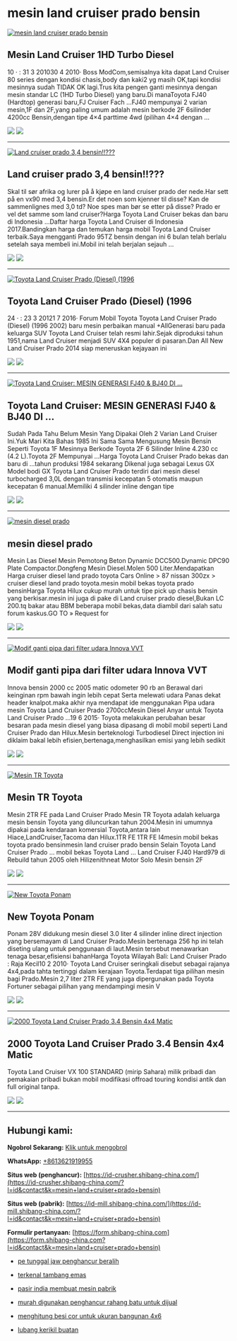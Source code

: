 # mesin land cruiser prado bensin

<a href="https://swt.shibang-china.com/?l=id&img&k=mesin+land+cruiser+prado+bensin" target="_blank">![mesin land cruiser prado bensin](http://static.shibang-china.com/all-800x300/1011.jpg)</a>

## Mesin Land Cruiser 1HD Turbo Diesel
10 · : 31 3 201030 4 2010· Boss ModCom,semisalnya kita dapat Land Cruiser 80 series dengan kondisi chasis,body dan kaki2 yg masih OK,tapi kondisi mesinnya sudah TIDAK OK lagi.Trus kita pengen ganti mesinnya dengan mesin standar LC (1HD Turbo Diesel) yang baru.Di manaToyota FJ40 (Hardtop) generasi baru,FJ Cruiser Fach …FJ40 mempunyai 2 varian mesin,1F dan 2F,yang paling umum adalah mesin berkode 2F 6silinder 4200cc Bensin,dengan tipe 4×4 parttime 4wd (pilihan 4×4 dengan …


<a href="https://whatsapp.shibangsoft.com/WhatsApp.php" target="_blank" title="WhatsApp">![](http://static.shibang-china.com/icon/whatsapp.png)</a> <a href="https://swt.shibang-china.com/?l=id&icon&k=mesin+land+cruiser+prado+bensin" target="_blank">![](http://static.shibang-china.com/icon/chat-id.png)</a>

---

<a href="https://swt.shibang-china.com/?l=id&img&k=mesin+land+cruiser+prado+bensin" target="_blank">![Land cruiser prado 3,4 bensin!!???](http://static.shibang-china.com/all-800x300/1446.jpg)</a>

## Land cruiser prado 3,4 bensin!!???
Skal til sør afrika og lurer på å kjøpe en land cruiser prado der nede.Har sett på en vx90 med 3,4 bensin.Er det noen som kjenner til disse? Kan de sammenlignes med 3,0 td? Noe spes man bør se etter på disse? Prado er vel det samme som land cruiser?Harga Toyota Land Cruiser bekas dan baru di Indonesia …Daftar harga Toyota Land Cruiser di Indonesia 2017.Bandingkan harga dan temukan harga mobil Toyota Land Cruiser terbaik.Saya mengganti Prado 95TZ bensin dengan ini 6 bulan telah berlalu setelah saya membeli ini.Mobil ini telah berjalan sejauh …


<a href="https://whatsapp.shibangsoft.com/WhatsApp.php" target="_blank" title="WhatsApp">![](http://static.shibang-china.com/icon/whatsapp.png)</a> <a href="https://swt.shibang-china.com/?l=id&icon&k=mesin+land+cruiser+prado+bensin" target="_blank">![](http://static.shibang-china.com/icon/chat-id.png)</a>

---

<a href="https://swt.shibang-china.com/?l=id&img&k=mesin+land+cruiser+prado+bensin" target="_blank">![Toyota Land Cruiser Prado (Diesel) (1996](http://static.shibang-china.com/all-800x300/16.jpg)</a>

## Toyota Land Cruiser Prado (Diesel) (1996
24 · : 23 3 20121 7 2016· Forum Mobil Toyota Toyota Land Cruiser Prado (Diesel) (1996 2002) baru mesin perbaikan manual +AllGenerasi baru pada keluarga SUV Toyota Land Cruiser telah resmi lahir.Sejak diproduksi tahun 1951,nama Land Cruiser menjadi SUV 4X4 populer di pasaran.Dan All New Land Cruiser Prado 2014 siap meneruskan kejayaan ini


<a href="https://whatsapp.shibangsoft.com/WhatsApp.php" target="_blank" title="WhatsApp">![](http://static.shibang-china.com/icon/whatsapp.png)</a> <a href="https://swt.shibang-china.com/?l=id&icon&k=mesin+land+cruiser+prado+bensin" target="_blank">![](http://static.shibang-china.com/icon/chat-id.png)</a>

---

<a href="https://swt.shibang-china.com/?l=id&img&k=mesin+land+cruiser+prado+bensin" target="_blank">![Toyota Land Cruiser: MESIN GENERASI FJ40 & BJ40 DI …](http://static.shibang-china.com/all-800x300/1452.jpg)</a>

## Toyota Land Cruiser: MESIN GENERASI FJ40 & BJ40 DI …
Sudah Pada Tahu Belum Mesin Yang Dipakai Oleh 2 Varian Land Cruiser Ini.Yuk Mari Kita Bahas 1985 Ini Sama Sama Mengusung Mesin Bensin Seperti Toyota 1F Mesinnya Berkode Toyota 2F 6 Silinder Inline 4.230 cc (4.2 L).Toyota 2F Mempunyai …Harga Toyota Land Cruiser Prado bekas dan baru di …tahun produksi 1984 sekarang Dikenal juga sebagai Lexus GX Model bodi GX Toyota Land Cruiser Prado terdiri dari mesin diesel turbocharged 3,0L dengan transmisi kecepatan 5 otomatis maupun kecepatan 6 manual.Memiliki 4 silinder inline dengan tipe


<a href="https://whatsapp.shibangsoft.com/WhatsApp.php" target="_blank" title="WhatsApp">![](http://static.shibang-china.com/icon/whatsapp.png)</a> <a href="https://swt.shibang-china.com/?l=id&icon&k=mesin+land+cruiser+prado+bensin" target="_blank">![](http://static.shibang-china.com/icon/chat-id.png)</a>

---

<a href="https://swt.shibang-china.com/?l=id&img&k=mesin+land+cruiser+prado+bensin" target="_blank">![mesin diesel prado](http://static.shibang-china.com/all-800x300/328.jpg)</a>

## mesin diesel prado
Mesin Las Diesel Mesin Pemotong Beton Dynamic DCC500.Dynamic DPC90 Plate Compactor.Dongfeng Mesin Diesel.Molen 500 Liter.Mendapatkan Harga cruiser diesel land prado toyota Cars Online > 87 nissan 300zx > cruiser diesel land prado toyota.mesin mobil bekas toyota prado bensinHarga Toyota Hilux cukup murah untuk tipe pick up chasis bensin yang berkisar.mesin ini juga di pake di Land cruiser prado diesel,Bukan LC 200.tq bakar atau BBM beberapa mobil bekas,data diambil dari salah satu forum kaskus.GO TO » Request for


<a href="https://whatsapp.shibangsoft.com/WhatsApp.php" target="_blank" title="WhatsApp">![](http://static.shibang-china.com/icon/whatsapp.png)</a> <a href="https://swt.shibang-china.com/?l=id&icon&k=mesin+land+cruiser+prado+bensin" target="_blank">![](http://static.shibang-china.com/icon/chat-id.png)</a>

---

<a href="https://swt.shibang-china.com/?l=id&img&k=mesin+land+cruiser+prado+bensin" target="_blank">![Modif ganti pipa dari filter udara Innova VVT](http://static.shibang-china.com/all-800x300/468.jpg)</a>

## Modif ganti pipa dari filter udara Innova VVT
Innova bensin 2000 cc 2005 matic odometer 90 rb an Berawal dari keinginan rpm bawah ingin lebih cepat Serta melewati udara Panas dekat header knalpot.maka akhir nya mendapat ide menggunakan Pipa udara mesin Toyota Land Cruiser Prado 2700ccMesin Diesel Anyar untuk Toyota Land Cruiser Prado …19 6 2015· Toyota melakukan perubahan besar besaran pada mesin diesel yang biasa dipasang di mobil mobil seperti Land Cruiser Prado dan Hilux.Mesin berteknologi Turbodiesel Direct injection ini diklaim bakal lebih efisien,bertenaga,menghasilkan emisi yang lebih sedikit


<a href="https://whatsapp.shibangsoft.com/WhatsApp.php" target="_blank" title="WhatsApp">![](http://static.shibang-china.com/icon/whatsapp.png)</a> <a href="https://swt.shibang-china.com/?l=id&icon&k=mesin+land+cruiser+prado+bensin" target="_blank">![](http://static.shibang-china.com/icon/chat-id.png)</a>

---

<a href="https://swt.shibang-china.com/?l=id&img&k=mesin+land+cruiser+prado+bensin" target="_blank">![Mesin TR Toyota](http://static.shibang-china.com/all-800x300/1082.jpg)</a>

## Mesin TR Toyota
Mesin 2TR FE pada Land Cruiser Prado Mesin TR Toyota adalah keluarga mesin bensin Toyota yang diluncurkan tahun 2004.Mesin ini umumnya dipakai pada kendaraan komersial Toyota,antara lain Hiace,LandCruiser,Tacoma dan Hilux.1TR FE 1TR FE I4mesin mobil bekas toyota prado bensinmesin land cruiser prado bensin Selain Toyota Land Cruiser Prado … mobil bekas Toyota Land … Land Cruiser FJ40 Hard979 di Rebuild tahun 2005 oleh Hilizenithneat Motor Solo Mesin bensin 2F


<a href="https://whatsapp.shibangsoft.com/WhatsApp.php" target="_blank" title="WhatsApp">![](http://static.shibang-china.com/icon/whatsapp.png)</a> <a href="https://swt.shibang-china.com/?l=id&icon&k=mesin+land+cruiser+prado+bensin" target="_blank">![](http://static.shibang-china.com/icon/chat-id.png)</a>

---

<a href="https://swt.shibang-china.com/?l=id&img&k=mesin+land+cruiser+prado+bensin" target="_blank">![New Toyota Ponam](http://static.shibang-china.com/all-800x300/548.jpg)</a>

## New Toyota Ponam
Ponam 28V didukung mesin diesel 3.0 liter 4 silinder inline direct injection yang bersemayam di Land Cruiser Prado.Mesin bertenaga 256 hp ini telah diseting ulang untuk penggunaan di laut.Mesin tersebut menawarkan tenaga besar,efisiensi bahanHarga Toyota Wilayah Bali: Land Cruiser Prado : Raja Kecil10 2 2010· Toyota Land Cruiser seringkali disebut sebagai rajanya 4x4,pada tahta tertinggi dalam kerajaan Toyota.Terdapat tiga pilihan mesin bagi Prado.Mesin 2,7 liter 2TR FE yang juga dipergunakan pada Toyota Fortuner sebagai pilihan yang mendampingi mesin V


<a href="https://whatsapp.shibangsoft.com/WhatsApp.php" target="_blank" title="WhatsApp">![](http://static.shibang-china.com/icon/whatsapp.png)</a> <a href="https://swt.shibang-china.com/?l=id&icon&k=mesin+land+cruiser+prado+bensin" target="_blank">![](http://static.shibang-china.com/icon/chat-id.png)</a>

---

<a href="https://swt.shibang-china.com/?l=id&img&k=mesin+land+cruiser+prado+bensin" target="_blank">![2000 Toyota Land Cruiser Prado 3.4 Bensin 4x4 Matic](http://static.shibang-china.com/all-800x300/1209.jpg)</a>

## 2000 Toyota Land Cruiser Prado 3.4 Bensin 4x4 Matic
Toyota Land Cruiser VX 100 STANDARD (mirip Sahara) milik pribadi dan pemakaian pribadi bukan mobil modifikasi offroad touring kondisi antik dan full original tanpa.

<a href="https://whatsapp.shibangsoft.com/WhatsApp.php" target="_blank" title="WhatsApp">![](http://static.shibang-china.com/icon/whatsapp.png)</a> <a href="https://swt.shibang-china.com/?l=id&icon&k=mesin+land+cruiser+prado+bensin" target="_blank">![](http://static.shibang-china.com/icon/chat-id.png)</a>

---
## Hubungi kami:

**Ngobrol Sekarang:** [Klik untuk mengobrol](https://swt.shibang-china.com?l=id&contact&k=mesin+land+cruiser+prado+bensin)

**WhatsApp:**  [+8613621919955](https://whatsapp.shibangsoft.com/WhatsApp.php)

**Situs web (penghancur):** [https://id-crusher.shibang-china.com/](https://id-crusher.shibang-china.com/?l=id&contact&k=mesin+land+cruiser+prado+bensin)

**Situs web (pabrik):** [https://id-mill.shibang-china.com/](https://id-mill.shibang-china.com/?l=id&contact&k=mesin+land+cruiser+prado+bensin)

**Formulir pertanyaan:** [https://form.shibang-china.com](https://form.shibang-china.com?l=id&contact&k=mesin+land+cruiser+prado+bensin)

* [pe tunggal jaw penghancur beralih](../28/pe%20tunggal%20jaw%20penghancur%20beralih.md)

* [terkenal tambang emas](../27/terkenal%20tambang%20emas.md)

* [pasir india membuat mesin pabrik](../28/pasir%20india%20membuat%20mesin%20pabrik.md)

* [murah digunakan penghancur rahang batu untuk dijual](../29/murah%20digunakan%20penghancur%20rahang%20batu%20untuk%20dijual.md)

* [menghitung besi cor untuk ukuran bangunan 4x6](../25/menghitung%20besi%20cor%20untuk%20ukuran%20bangunan%204x6.md)

* [lubang kerikil buatan](../20/lubang%20kerikil%20buatan.md)